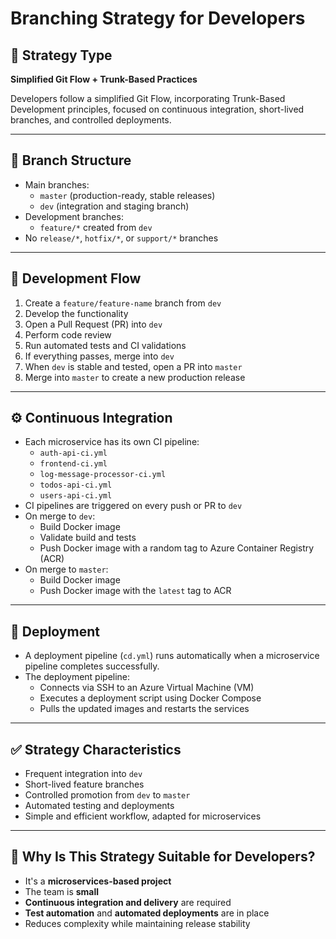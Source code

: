 # Branching Strategy for Developers

## 🧩 Strategy Type

**Simplified Git Flow + Trunk-Based Practices**

Developers follow a simplified Git Flow, incorporating Trunk-Based Development principles, focused on continuous integration, short-lived branches, and controlled deployments.

---

## 🌳 Branch Structure

- Main branches:
  - `master` (production-ready, stable releases)
  - `dev` (integration and staging branch)
- Development branches:
  - `feature/*` created from `dev`
- No `release/*`, `hotfix/*`, or `support/*` branches

---

## 🔄 Development Flow

1. Create a `feature/feature-name` branch from `dev`
2. Develop the functionality
3. Open a Pull Request (PR) into `dev`
4. Perform code review
5. Run automated tests and CI validations
6. If everything passes, merge into `dev`
7. When `dev` is stable and tested, open a PR into `master`
8. Merge into `master` to create a new production release

---

## ⚙️ Continuous Integration

- Each microservice has its own CI pipeline:
  - `auth-api-ci.yml`
  - `frontend-ci.yml`
  - `log-message-processor-ci.yml`
  - `todos-api-ci.yml`
  - `users-api-ci.yml`
- CI pipelines are triggered on every push or PR to `dev`
- On merge to `dev`:
  - Build Docker image
  - Validate build and tests
  - Push Docker image with a random tag to Azure Container Registry (ACR)
- On merge to `master`:
  - Build Docker image
  - Push Docker image with the `latest` tag to ACR

---

## 🚀 Deployment

- A deployment pipeline (`cd.yml`) runs automatically when a microservice pipeline completes successfully.
- The deployment pipeline:
  - Connects via SSH to an Azure Virtual Machine (VM)
  - Executes a deployment script using Docker Compose
  - Pulls the updated images and restarts the services

---

## ✅ Strategy Characteristics

- Frequent integration into `dev`
- Short-lived feature branches
- Controlled promotion from `dev` to `master`
- Automated testing and deployments
- Simple and efficient workflow, adapted for microservices

---

## 🎯 Why Is This Strategy Suitable for Developers?

- It's a **microservices-based project**
- The team is **small**
- **Continuous integration and delivery** are required
- **Test automation** and **automated deployments** are in place
- Reduces complexity while maintaining release stability
